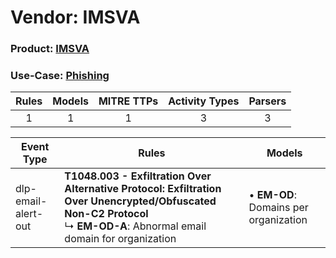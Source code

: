 Vendor: IMSVA
=============
### Product: [IMSVA](../ds_imsva_imsva.md)
### Use-Case: [Phishing](../../../../UseCases/uc_phishing.md)

| Rules | Models | MITRE TTPs | Activity Types | Parsers |
|:-----:|:------:|:----------:|:--------------:|:-------:|
|   1   |   1    |     1      |       3        |    3    |

| Event Type          | Rules    | Models    |
| ---- | ---- | ---- |
| dlp-email-alert-out | <b>T1048.003 - Exfiltration Over Alternative Protocol: Exfiltration Over Unencrypted/Obfuscated Non-C2 Protocol</b><br> ↳ <b>EM-OD-A</b>: Abnormal email domain for organization |  • <b>EM-OD</b>: Domains per organization |